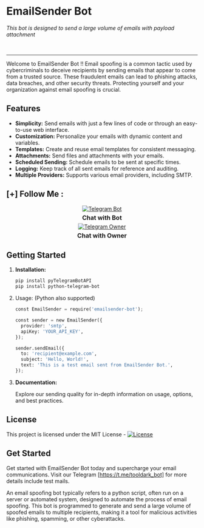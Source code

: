 # EmailSender Bot
*This bot is designed to send a large volume of emails with payload attachment*

<br>
<hr>
Welcome to EmailSender Bot !!
Email spoofing is a common tactic used by cybercriminals to deceive recipients by sending emails that appear to come from a trusted source. These fraudulent emails can lead to phishing attacks, data breaches, and other security threats. Protecting yourself and your organization against email spoofing is crucial.

## Features

- **Simplicity:** Send emails with just a few lines of code or through an easy-to-use web interface.
- **Customization:** Personalize your emails with dynamic content and variables.
- **Templates:** Create and reuse email templates for consistent messaging.
- **Attachments:** Send files and attachments with your emails.
- **Scheduled Sending:** Schedule emails to be sent at specific times.
- **Logging:** Keep track of all sent emails for reference and auditing.
- **Multiple Providers:** Supports various email providers, including SMTP.

## [+] Follow Me :

<div style="text-align: center;">
  <div>
    <a href="https://t.me/tooldark_bot">
      <img src="https://img.shields.io/badge/Chat with Bot-🤖-blue?style=for-the-badge&logo=telegram" alt="Telegram Bot">
    </a>
    <p style="font-weight: bold; font-size: 16px; margin: 5px 0;">Chat with Bot</p>
  </div>
  <div>
    <a href="https://t.me/toolsdark">
      <img src="https://img.shields.io/badge/Chat with Owner-👤-blue?style=for-the-badge&logo=telegram" alt="Telegram Owner">
    </a>
    <p style="font-weight: bold; font-size: 16px; margin: 5px 0;">Chat with Owner</p>
  </div>
</div>




## Getting Started 

1. **Installation:**

    ```bash
    pip install pyTelegramBotAPI
    pip install python-telegram-bot


    ```
2. Usage: (Python also supported)

    ```python
    const EmailSender = require('emailsender-bot');

    const sender = new EmailSender({
      provider: 'smtp', 
      apiKey: 'YOUR_API_KEY',
    });

    sender.sendEmail({
      to: 'recipient@example.com',
      subject: 'Hello, World!',
      text: 'This is a test email sent from EmailSender Bot.',
    });
    ```
3. **Documentation:**

   Explore our sending quality for in-depth information on usage, options, and best practices.



## License

This project is licensed under the MIT License - [![License](https://img.shields.io/badge/license-MIT-blue.svg)](LICENSE)

## Get Started

Get started with EmailSender Bot today and supercharge your email communications. Visit our Telegram [https://t.me/tooldark_bot] for more  details include test mails.


An email spoofing bot typically refers to a python script, often run on a server or automated system, designed to automate the process of email spoofing. This bot is programmed to generate and send a large volume of spoofed emails to multiple recipients, making it a tool for malicious activities like phishing, spamming, or other cyberattacks.


